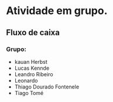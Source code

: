 # Atividade em grupo.

## Fluxo de caixa

### Grupo:
- kauan Herbst
- Lucas Kennde 
- Leandro Ribeiro
- Leonardo
- Thiago Dourado Fontenele
- Tiago Tomé
